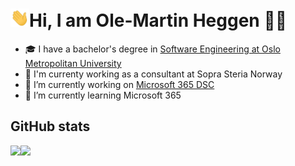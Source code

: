 # <img src="https://raw.githubusercontent.com/swampen/swampen/master/assets/hi.gif" width="30px">Hi, I am Ole-Martin Heggen 👨‍💻

- 🎓 I have a bachelor's degree in <a href="https://www.oslomet.no/studier/tkd/dataingenior" target="_blank" rel="noopener noreferrer">Software Engineering at Oslo Metropolitan University</a>
- 🏢 I'm currenty working as a consultant at Sopra Steria Norway
- 🔭 I’m currently working on <a href="https://github.com/microsoft/Microsoft365DSC">Microsoft 365 DSC</a>
- 🌱 I’m currently learning Microsoft 365


## GitHub stats
<div>
  <a href="https://readme-stats-cfgj2cxdy.vercel.app/api?username=swampen&count_private=true&show_icons=true&theme=dark">
    <img  align="left" src="https://readme-stats-cfgj2cxdy.vercel.app/api?username=swampen&count_private=true&show_icons=true&theme=dark" />
  </a>
  <a href="https://readme-stats-cfgj2cxdy.vercel.app/api/top-langs/?username=swampen&hide=php&theme=dark">
    <img align="left" src="https://readme-stats-cfgj2cxdy.vercel.app/api/top-langs/?username=swampen&hide=php&theme=dark" />
  </a>
</div>
